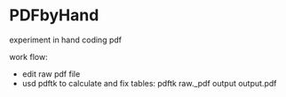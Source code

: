 # PDFbyHand
experiment in hand coding pdf

work flow: 
* edit raw pdf file
* usd pdftk to calculate and fix tables: pdftk raw._pdf output output.pdf
